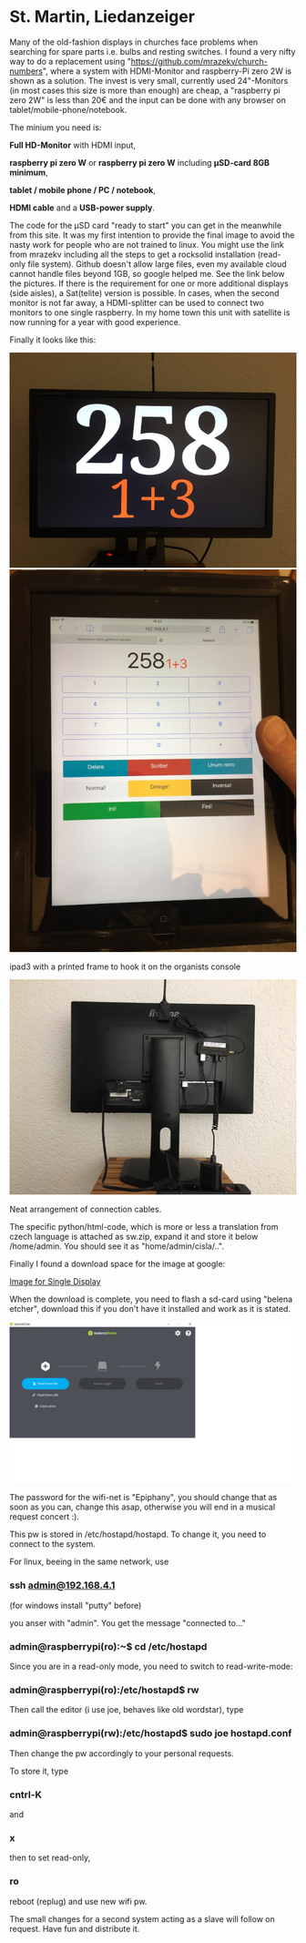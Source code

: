 # St. Martin, Liedanzeiger #

Many of the old-fashion displays in churches face problems when searching for spare parts i.e. bulbs and resting switches. I found a very nifty way to do a replacement using "https://github.com/mrazekv/church-numbers",
where a system with HDMI-Monitor and raspberry-Pi zero 2W is shown as a solution.
The invest is very small, currently used 24"-Monitors (in most cases this size is more than enough) are cheap, a "raspberry pi zero 2W" is less than 20€ and the input can be done with any browser on tablet/mobile-phone/notebook.

The minium you need is:

  **Full HD-Monitor** with HDMI input,
  
  **raspberry pi zero W** or **raspberry pi zero W** including **µSD-card 8GB minimum**,
  
  **tablet / mobile phone / PC / notebook**,
  
  **HDMI cable** and a **USB-power supply**.
  
The code for the µSD card "ready to start" you can get in the meanwhile from this site. It was my first intention to provide the final image to avoid the nasty work for people who are not trained to linux. You might use the link from mrazekv including all the steps to get a rocksolid installation (read-only file system). Github doesn't allow large files, even my available cloud cannot handle files beyond 1GB, so google helped me. See the link below the pictures.
If there is the requirement for one or more additional displays (side aisles), a Sat(telite) version is possible. In cases, when the second monitor is not far away, a HDMI-splitter can be used to connect two monitors to one single raspberry. In my home town this unit with satellite is now running for a year with good experience.

Finally it looks like this:

![Front](https://github.com/burneme/Liedanzeiger/blob/main/Front.JPG)
![ipad3](https://github.com/burneme/liedanzeiger/blob/main/Ipad3.JPG)

ipad3 with a printed frame to hook it on the organists console

![ipad3](https://github.com/burneme/liedanzeiger/blob/main/Back.JPG)

Neat arrangement of connection cables.

The specific python/html-code, which is more or less a translation from czech language is attached as sw.zip, expand it and store it below /home/admin.   You should see it as "home/admin/cisla/..".

Finally I found a download space for the image at google:

[Image for Single Display](https://drive.google.com/file/d/1Por2zFch3SOl4XRDp1puK9v_BIOZQSrb/view?usp=drive_link/ "An raspberry pi zero image for one display") 

When the download is complete, you need to flash a sd-card using "belena etcher", download this if you don't have it installed and work as it is stated.

![BalenaFlasher](https://github.com/burneme/Liedanzeiger/blob/main/Balena.png)

The password for the wifi-net is "Epiphany", you should change that as soon as you can, change this asap, otherwise you will end in a musical request concert :).

This pw is stored in /etc/hostapd/hostapd. To change it, you need to connect to the system.

For linux, beeing in the same network, use

### ssh admin@192.168.4.1 ### 
(for windows install "putty" before)

you anser with "admin". You get the message "connected to..."


### admin@raspberrypi(ro):~$ cd /etc/hostapd ###

Since you are in a read-only mode, you need to switch to read-write-mode:

### admin@raspberrypi(ro):/etc/hostapd$ rw ###

Then call the editor (i use joe, behaves like old wordstar), type 

### admin@raspberrypi(rw):/etc/hostapd$ sudo joe hostapd.conf ### 

Then change the pw accordingly to your personal requests.

To store it, type 
### cntrl-K ### 
and 
### x ### 

then to set read-only,

### ro ### 

reboot (replug) and use new wifi pw.

The small changes for a second system acting as a slave will follow on request.
Have fun and distribute it.

